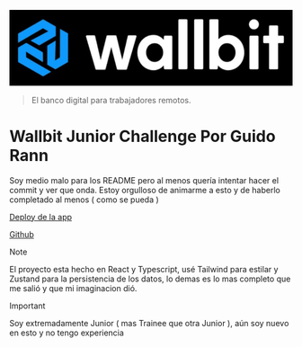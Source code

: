 [![Wallbit](./assets/logo.jpg)](https://wallbit.io/)

> El banco digital para trabajadores remotos.

# Wallbit Junior Challenge Por Guido Rann

Soy medio malo para los README pero al menos quería intentar hacer el commit y ver que onda.
Estoy orgulloso de animarme a esto y de haberlo completado al menos ( como se pueda )


[Deploy de la app](https://fakestoreapi.com/)

[Github](https://fakestoreapi.com/)


> [!NOTE]
> El proyecto esta hecho en React y Typescript, usé Tailwind para estilar y Zustand para la persistencia de los datos, lo demas es lo mas completo que me salió y que mi imaginacion dió.


> [!IMPORTANT]
> Soy extremadamente Junior ( mas Trainee que otra Junior ), aún soy nuevo en esto y no tengo experiencia

